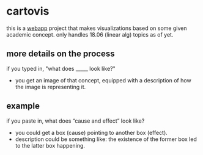 # cartovis

this is a [webapp](https://en.wikipedia.org/wiki/Cat#/media/File:Cat_August_2010-4.jpg) project that makes visualizations based on some given academic concept.
only handles 18.06 (linear alg) topics as of yet.

## more details on the process

if you typed in, "what does _____ look like?"
- you get an image of that concept, equipped with a description of how the image is representing it.

## example

if you paste in, what does “cause and effect” look like?
- you could get a box (cause) pointing to another box (effect).
- description could be something like: the existence of the former box led to the latter box happening.
